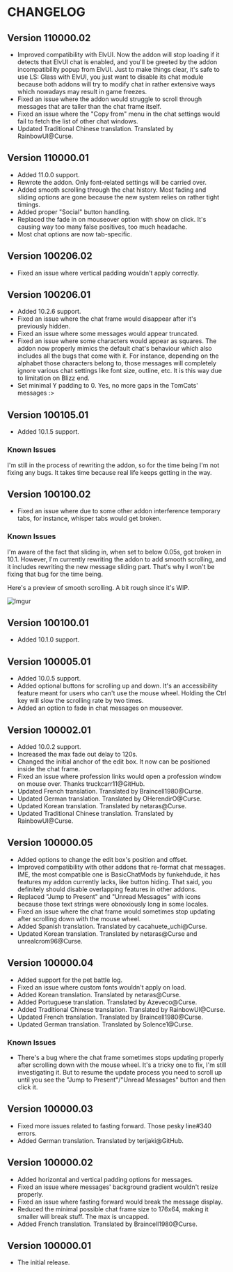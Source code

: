 # CHANGELOG

## Version 110000.02

- Improved compatibility with ElvUI. Now the addon will stop loading if it detects that ElvUI chat is enabled, and
  you'll be greeted by the addon incompatibility popup from ElvUI. Just to make things clear, it's safe to use LS: Glass
  with ElvUI, you just want to disable its chat module because both addons will try to modify chat in rather extensive
  ways which nowadays may result in game freezes.
- Fixed an issue where the addon would struggle to scroll through messages that are taller than the chat frame itself.
- Fixed an issue where the "Copy from" menu in the chat settings would fail to fetch the list of other chat windows.
- Updated Traditional Chinese translation. Translated by RainbowUI@Curse.

## Version 110000.01

- Added 11.0.0 support.
- Rewrote the addon. Only font-related settings will be carried over.
- Added smooth scrolling through the chat history. Most fading and sliding options are gone because the new system
  relies on rather tight timings.
- Added proper "Social" button handling.
- Replaced the fade in on mouseover option with show on click. It's causing way too many false positives, too much
  headache.
- Most chat options are now tab-specific.

## Version 100206.02

- Fixed an issue where vertical padding wouldn't apply correctly.

## Version 100206.01

- Added 10.2.6 support.
- Fixed an issue where the chat frame would disappear after it's previously hidden.
- Fixed an issue where some messages would appear truncated.
- Fixed an issue where some characters would appear as squares. The addon now properly mimics the default chat's
  behaviour which also includes all the bugs that come with it. For instance, depending on the alphabet those characters
  belong to, those messages will completely ignore various chat settings like font size, outline, etc. It is this way 
  due to limitation on Blizz end.
- Set minimal Y padding to 0. Yes, no more gaps in the TomCats' messages :>

## Version 100105.01

- Added 10.1.5 support.

### Known Issues

I'm still in the process of rewriting the addon, so for the time being I'm not fixing any bugs. It takes time because
real life keeps getting in the way.

## Version 100100.02

- Fixed an issue where due to some other addon interference temporary tabs, for instance, whisper tabs would get broken.

### Known Issues

I'm aware of the fact that sliding in, when set to below 0.05s, got broken in 10.1. However, I'm currently rewriting the
addon to add smooth scrolling, and it includes rewriting the new message sliding part. That's why I won't be fixing
that bug for the time being.

Here's a preview of smooth scrolling. A bit rough since it's WIP.

![Imgur](https://i.imgur.com/vNNBczC.gif)

## Version 100100.01

- Added 10.1.0 support.

## Version 100005.01

- Added 10.0.5 support.
- Added optional buttons for scrolling up and down. It's an accessibility feature meant for users
  who can't use the mouse wheel. Holding the Ctrl key will slow the scrolling rate by two times.
- Added an option to fade in chat messages on mouseover.

## Version 100002.01

- Added 10.0.2 support.
- Increased the max fade out delay to 120s.
- Changed the initial anchor of the edit box. It now can be positioned inside the chat frame.
- Fixed an issue where profession links would open a profession window on mouse over. Thanks
  truckcarr11@GitHub.
- Updated French translation. Translated by Braincell1980@Curse.
- Updated German translation. Translated by OHerendirO@Curse.
- Updated Korean translation. Translated by netaras@Curse.
- Updated Traditional Chinese translation. Translated by RainbowUI@Curse.

## Version 100000.05

- Added options to change the edit box's position and offset.
- Improved compatibility with other addons that re-format chat messages. IME, the most compatible
  one is BasicChatMods by funkehdude, it has features my addon currently lacks, like button hiding.
  That said, you definitely should disable overlapping features in other addons.
- Replaced "Jump to Present" and "Unread Messages" with icons because those text strings were
  obnoxiously long in some locales.
- Fixed an issue where the chat frame would sometimes stop updating after scrolling down with the
  mouse wheel.
- Added Spanish translation. Translated by cacahuete_uchi@Curse.
- Updated Korean translation. Translated by netaras@Curse and unrealcrom96@Curse.

## Version 100000.04

- Added support for the pet battle log.
- Fixed an issue where custom fonts wouldn't apply on load. 
- Added Korean translation. Translated by netaras@Curse.
- Added Portuguese translation. Translated by Azeveco@Curse.
- Added Traditional Chinese translation. Translated by RainbowUI@Curse.
- Updated French translation. Translated by Braincell1980@Curse.
- Updated German translation. Translated by Solence1@Curse.

### Known Issues

- There's a bug where the chat frame sometimes stops updating properly after scrolling down with
  the mouse wheel. It's a tricky one to fix, I'm still investigating it. But to resume the update
  process you need to scroll up until you see the "Jump to Present"/"Unread Messages" button and
  then click it.

## Version 100000.03

- Fixed more issues related to fasting forward. Those pesky line#340 errors.
- Added German translation. Translated by terijaki@GitHub.

## Version 100000.02

- Added horizontal and vertical padding options for messages.
- Fixed an issue where messages' background gradient wouldn't resize properly.
- Fixed an issue where fasting forward would break the message display.
- Reduced the minimal possible chat frame size to 176x64, making it smaller will break stuff.
  The max is uncapped.
- Added French translation. Translated by Braincell1980@Curse.

## Version 100000.01

- The initial release.
